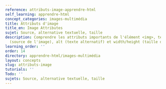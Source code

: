 ```yaml
---
reference: attributs-image-apprendre-html
self_learning: apprendre-html
concept_categories: images-multimédia
title: Attributs d'image
title_en: Image Attributes
sujet: Source, alternative textuelle, taille
description: Comprendre les attributs importants de l'élément <img>, tels que src
  (source de l'image), alt (texte alternatif) et width/height (taille de l'image).
learning_order: ''
order: 14
directory: apprendre-html/images-multimédia
layout: concepts
slug: attributs-image
tutorials: ''
Todo: ''
sujets: Source, alternative textuelle, taille
---
```

